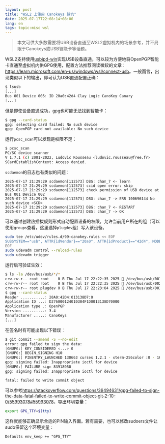 ```yaml
---
layout: post
title: "WSL2 上使用 Canokeys 踩坑"
date: 2025-07-17T22:08:14+08:00
lang: en
tags: topic:misc wsl
---
```


> 本文可供大多数需要将USB设备直通至WSL2虚拟机内的场景参考，并不局限于Canokeys或USB智能卡等话题。

WSL2支持使用[usbipd-win](https://github.com/dorssel/usbipd-win)实现USB设备直通，可以较为方便地将OpenPGP智能卡直通至虚拟机内供GPG使用，配置方法推荐阅读微软的文章：<https://learn.microsoft.com/en-us/windows/wsl/connect-usb>。一般而言，出现类似以下的输出，即可认为USB直通配置正确：

```sh
$ lsusb
[...]
Bus 001 Device 005: ID 20a0:42d4 Clay Logic CanoKey Canary
[...]
```

但是即使设备直通成功，gpg也可能无法找到智能卡：

```sh
$ gpg --card-status
gpg: selecting card failed: No such device
gpg: OpenPGP card not available: No such device
```

运行`pcsc_scan`可以发现是权限不足：

```sh
$ pcsc_scan
PC/SC device scanner
V 1.7.1 (c) 2001-2022, Ludovic Rousseau <ludovic.rousseau@free.fr>
SCardEstablishContext: Access denied.
```

`scdaemon`的日志也有类似的问题：

<!-- seo-excerpt-separator -->

```plain-text
2025-07-17 21:29:29 scdaemon[112573] DBG: chan_7 <- learn
2025-07-17 21:29:29 scdaemon[112573] ccid open error: skip
2025-07-17 21:29:29 scdaemon[112573] check permission of USB device at Bus 001 Device 002
2025-07-17 21:29:29 scdaemon[112573] DBG: chan_7 -> ERR 100696144 No such device <SCD>
2025-07-17 21:29:29 scdaemon[112573] DBG: chan_7 <- RESTART
2025-07-17 21:29:29 scdaemon[112573] DBG: chan_7 -> OK
```

可以通过创建热插拔规则形式自动配置设备的权限，允许当前用户所在的组（可以使用`groups`查看，这里选择`plugdev`组）写入该设备。

```sh
sudo tee /etc/udev/rules.d/99-canokey.rules << EOF
SUBSYSTEM=="usb", ATTR{idVendor}=="20a0", ATTR{idProduct}=="42d4", MODE="0664", GROUP="plugdev"
EOF
sudo udevadm control --reload-rules
sudo udevadm trigger
```

运行后可验证生效：

```sh
$ ls -la /dev/bus/usb/*/*
crw-rw-r-- root root    0 B Thu Jul 17 22:22:35 2025  /dev/bus/usb/001/001
crw-rw-r-- root root    0 B Thu Jul 17 22:22:35 2025  /dev/bus/usb/002/001
crw-rw-r-- root plugdev 0 B Thu Jul 17 22:23:04 2025  /dev/bus/usb/001/005
$ gpg --card-status
Reader ...........: 20A0:42D4:013138D7:0
Application ID ...: D276000124010304F1D0013138D70000
Application type .: OpenPGP
Version ..........: 3.4
Manufacturer .....: CanoKeys
[...]
```

在签名时有可能出现以下错误：

```sh
$ git commit --amend -S --no-edit
error: gpg failed to sign the data:
[GNUPG:] KEY_CONSIDERED <...> 0
[GNUPG:] BEGIN_SIGNING H10
[GNUPG:] PINENTRY_LAUNCHED 130663 curses 1.2.1 - xterm-256color :0 - 1000/1000 -
gpg: signing failed: Inappropriate ioctl for device
[GNUPG:] FAILURE sign 83918950
gpg: signing failed: Inappropriate ioctl for device

fatal: failed to write commit object
```

可以参考<https://stackoverflow.com/questions/39494631/gpg-failed-to-sign-the-data-fatal-failed-to-write-commit-object-git-2-10-0/55993078#55993078>，导出环境变量：

```sh
export GPG_TTY=$(tty)
```

这样就能够正确显示合适的PIN输入界面。若有需要，也可以修改sudoers文件让sudo保留这个环境变量：

```sudoers
Defaults env_keep += "GPG_TTY"
```
